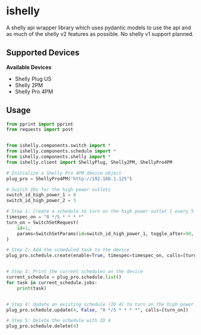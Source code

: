 # ishelly
A shelly api wrapper library which uses pydantic models to use the api and as much of the shelly v2 features as possible. No shelly v1 support planned.

## Supported Devices

**Available Devices**
- Shelly Plug US
- Shelly 2PM
- Shelly Pro 4PM


## Usage
```python
from pprint import pprint
from requests import post


from ishelly.components.switch import *
from ishelly.components.schedule import *
from ishelly.components.shelly import *
from ishelly.client import ShellyPlug, Shelly2PM, ShellyPro4PM

# Initialize a Shelly Pro 4PM device object
plug_pro = ShellyPro4PM("http://192.168.1.125")

# Switch IDs for the high power outlets
switch_id_high_power_1 = 0
switch_id_high_power_2 = 3

# Step 1: Create a schedule to turn on the high power outlet 1 every 5 minutes
timespec_on = "0 */5 * * * *"
turn_on = SwitchSetRequest(
    id=1,
    params=SwitchSetParams(id=switch_id_high_power_1, toggle_after=90, on=True),
)

# Step 2: Add the scheduled task to the device
plug_pro.schedule.create(enable=True, timespec=timespec_on, calls=[turn_on])


# Step 3: Print the current schedules on the device
current_schedule = plug_pro.schedule.list()
for task in current_schedule.jobs:
    print(task)


# Step 4: Update an existing schedule (ID 4) to turn on the high power outlet 1 every 5 minutes
plug_pro.schedule.update(4, False, "0 */5 * * * *", calls=[turn_on])

# Step 5: Delete the schedule with ID 4
plug_pro.schedule.delete(4)
```